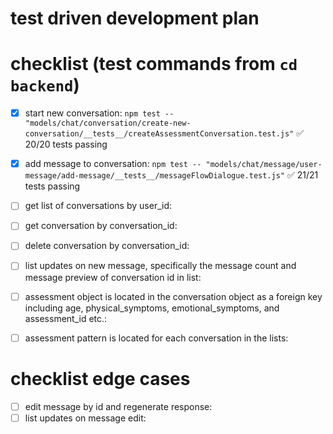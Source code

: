 # test driven development plan

# checklist (test commands from `cd backend`)

- [x] start new conversation: `npm test -- "models/chat/conversation/create-new-conversation/__tests__/createAssessmentConversation.test.js"` ✅ 20/20 tests passing
- [x] add message to conversation: `npm test -- "models/chat/message/user-message/add-message/__tests__/messageFlowDialogue.test.js"` ✅ 21/21 tests passing 
- [ ] get list of conversations by user_id:
- [ ] get conversation by conversation_id:
- [ ] delete conversation by conversation_id:
- [ ] list updates on new message, specifically the message count and message preview of conversation id in list:
- [ ] assessment object is located in the conversation object as a foreign key including age, physical_symptoms, emotional_symptoms, and assessment_id etc.:
- [ ] assessment pattern is located for each conversation in the lists:


# checklist edge cases

- [ ] edit message by id and regenerate response:
- [ ] list updates on message edit: